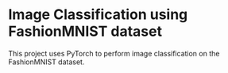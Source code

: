# Image Classification using FashionMNIST dataset
 This project uses PyTorch to perform image classification on the FashionMNIST dataset.
